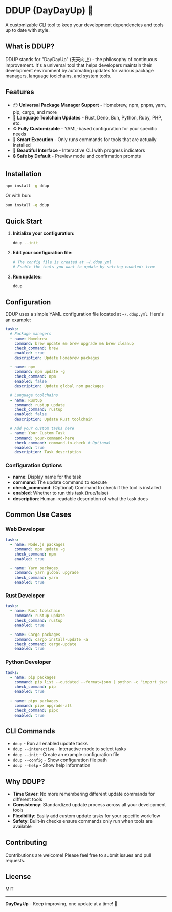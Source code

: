 # DDUP (DayDayUp) 🚀

A customizable CLI tool to keep your development dependencies and tools up to date with style.

## What is DDUP?

DDUP stands for "DayDayUp" (天天向上) - the philosophy of continuous improvement. It's a universal tool that helps developers maintain their development environment by automating updates for various package managers, language toolchains, and system tools.

## Features

- 📦 **Universal Package Manager Support** - Homebrew, npm, pnpm, yarn, pip, cargo, and more
- 🔧 **Language Toolchain Updates** - Rust, Deno, Bun, Python, Ruby, PHP, etc.
- ⚙️ **Fully Customizable** - YAML-based configuration for your specific needs
- 🎯 **Smart Execution** - Only runs commands for tools that are actually installed
- 🎨 **Beautiful Interface** - Interactive CLI with progress indicators
- 🔒 **Safe by Default** - Preview mode and confirmation prompts

## Installation

```bash
npm install -g ddup
```

Or with bun:

```bash
bun install -g ddup
```

## Quick Start

1. **Initialize your configuration:**

   ```bash
   ddup --init
   ```

2. **Edit your configuration file:**

   ```bash
   # The config file is created at ~/.ddup.yml
   # Enable the tools you want to update by setting enabled: true
   ```

3. **Run updates:**
   ```bash
   ddup
   ```

## Configuration

DDUP uses a simple YAML configuration file located at `~/.ddup.yml`. Here's an example:

```yaml
tasks:
  # Package managers
  - name: Homebrew
    command: brew update && brew upgrade && brew cleanup
    check_command: brew
    enabled: true
    description: Update Homebrew packages

  - name: npm
    command: npm update -g
    check_command: npm
    enabled: false
    description: Update global npm packages

  # Language toolchains
  - name: Rustup
    command: rustup update
    check_command: rustup
    enabled: false
    description: Update Rust toolchain

  # Add your custom tasks here
  - name: Your Custom Task
    command: your-command-here
    check_command: command-to-check # Optional
    enabled: true
    description: Task description
```

### Configuration Options

- **name**: Display name for the task
- **command**: The update command to execute
- **check_command**: (Optional) Command to check if the tool is installed
- **enabled**: Whether to run this task (true/false)
- **description**: Human-readable description of what the task does

## Common Use Cases

### Web Developer

```yaml
tasks:
  - name: Node.js packages
    command: npm update -g
    check_command: npm
    enabled: true

  - name: Yarn packages
    command: yarn global upgrade
    check_command: yarn
    enabled: true
```

### Rust Developer

```yaml
tasks:
  - name: Rust toolchain
    command: rustup update
    check_command: rustup
    enabled: true

  - name: Cargo packages
    command: cargo install-update -a
    check_command: cargo-update
    enabled: true
```

### Python Developer

```yaml
tasks:
  - name: pip packages
    command: pip list --outdated --format=json | python -c "import json,sys;print(' '.join([x['name'] for x in json.load(sys.stdin)]))" | xargs -n1 pip install -U
    check_command: pip
    enabled: true

  - name: pipx packages
    command: pipx upgrade-all
    check_command: pipx
    enabled: true
```

## CLI Commands

- `ddup` - Run all enabled update tasks
- `ddup --interactive` - Interactive mode to select tasks
- `ddup --init` - Create an example configuration file
- `ddup --config` - Show configuration file path
- `ddup --help` - Show help information

## Why DDUP?

- **Time Saver**: No more remembering different update commands for different tools
- **Consistency**: Standardized update process across all your development tools
- **Flexibility**: Easily add custom update tasks for your specific workflow
- **Safety**: Built-in checks ensure commands only run when tools are available

## Contributing

Contributions are welcome! Please feel free to submit issues and pull requests.

## License

MIT

---

**DayDayUp** - Keep improving, one update at a time! 🌟
